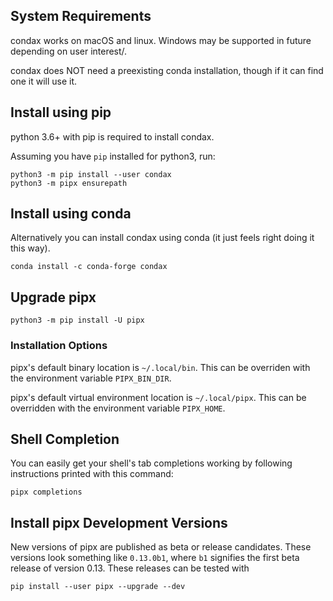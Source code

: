 ## System Requirements

condax works on macOS and  linux.  Windows may be supported in future depending on user interest/.

condax does NOT need a preexisting conda installation, though if it can find one it will use it.

## Install using pip

python 3.6+ with pip is required to install condax.

Assuming you have `pip` installed for python3, run:
```
python3 -m pip install --user condax
python3 -m pipx ensurepath
```

## Install using conda

Alternatively you can install condax using conda (it just feels right doing it this way).
```
conda install -c conda-forge condax
```

## Upgrade pipx
```
python3 -m pip install -U pipx
```

### Installation Options
pipx's default binary location is `~/.local/bin`. This can be overriden with the environment variable `PIPX_BIN_DIR`.

pipx's default virtual environment location is `~/.local/pipx`. This can be overridden with the environment variable `PIPX_HOME`.

## Shell Completion
You can easily get your shell's tab completions working by following instructions printed with this command:
```
pipx completions
```

## Install pipx Development Versions
New versions of pipx are published as beta or release candidates. These versions look something like `0.13.0b1`, where `b1` signifies the first beta release of version 0.13. These releases can be tested with
```
pip install --user pipx --upgrade --dev
```
